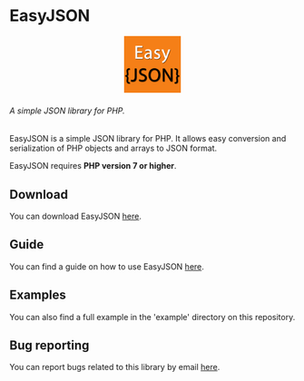 # EasyJSON

<div style="text-align: center">
    <img src="media/EasyJSON.png" alt="EasyJSON" title="EasyJSON" width="100" height="100" />
</div>

###### A simple JSON library for PHP.

EasyJSON is a simple JSON library for PHP. It allows easy conversion and serialization of PHP objects and arrays to JSON format.

EasyJSON requires <b>PHP version 7 or higher</b>.

## Download
You can download EasyJSON [here](https://github.com/panickapps/EasyJSON/raw/master/Downloads/EasyJSON.zip).

## Guide
You can find a guide on how to use EasyJSON [here](https://panickapps.github.io/EasyJSON).

## Examples
You can also find a full example in the 'example' directory on this repository.

## Bug reporting
You can report bugs related to this library by email [here](mailto:panickapps@gmail.com?subject=EasyJSON).
